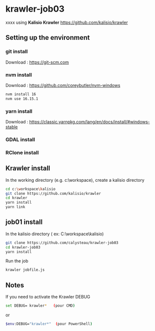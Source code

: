 # krawler-job03

 xxxx using __Kalisio Krawler__ https://github.com/kalisio/krawler

## Setting up the environment

### git install
Download : https://git-scm.com

### nvm install
Download : https://github.com/coreybutler/nvm-windows

```bash
nvm install 16
nvm use 16.15.1
```

### yarn install
Download : https://classic.yarnpkg.com/lang/en/docs/install/#windows-stable

### GDAL install

### RClone install

## Krawler install
In the working directory (e.g. c:\workspace), create a kalisio directory

```bash
cd c:\workspace\kalisio
git clone https://github.com/kalisio/krawler
cd krawler
yarn install
yarn link
```

## job01 install
In the kalisio directory ( ex: C:\workspace\kalisio)

```bash
git clone https://github.com/calysteau/krawler-job03
cd krawler-job03
yarn install
```

Run the job
```bash
krawler jobfile.js
```

## Notes

If you need to activate the Krawler DEBUG

```bash
set DEBUG= krawler*   (pour CMD)
```
or 
```bash
$env:DEBUG="krawler*"  (pour PowerShell)
```
